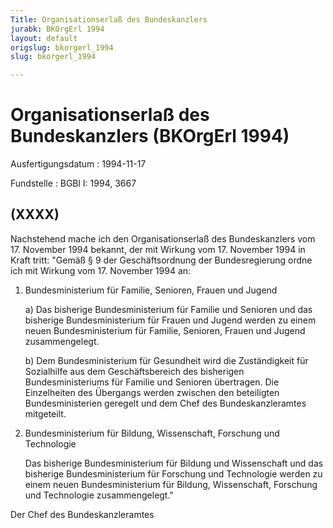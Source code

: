 ```yaml
---
Title: Organisationserlaß des Bundeskanzlers
jurabk: BKOrgErl 1994
layout: default
origslug: bkorgerl_1994
slug: bkorgerl_1994

---
```


# Organisationserlaß des Bundeskanzlers (BKOrgErl 1994)

Ausfertigungsdatum
:   1994-11-17

Fundstelle
:   BGBl I: 1994, 3667



## (XXXX)

Nachstehend mache ich den Organisationserlaß des Bundeskanzlers vom
17\. November 1994 bekannt, der mit Wirkung vom 17. November 1994 in
Kraft tritt:
"Gemäß § 9 der Geschäftsordnung der Bundesregierung ordne ich mit
Wirkung vom 17. November 1994 an:

1.  Bundesministerium für Familie, Senioren, Frauen und Jugend

    a)  Das bisherige Bundesministerium für Familie und Senioren und das
        bisherige Bundesministerium für Frauen und Jugend werden zu einem
        neuen Bundesministerium für Familie, Senioren, Frauen und Jugend
        zusammengelegt.


    b)  Dem Bundesministerium für Gesundheit wird die Zuständigkeit für
        Sozialhilfe aus dem Geschäftsbereich des bisherigen Bundesministeriums
        für Familie und Senioren übertragen. Die Einzelheiten des Übergangs
        werden zwischen den beteiligten Bundesministerien geregelt und dem
        Chef des Bundeskanzleramtes mitgeteilt.





2.  Bundesministerium für Bildung, Wissenschaft, Forschung und Technologie

    Das bisherige Bundesministerium für Bildung und Wissenschaft und das
    bisherige Bundesministerium für Forschung und Technologie werden zu
    einem neuen Bundesministerium für Bildung, Wissenschaft, Forschung und
    Technologie zusammengelegt."




Der Chef des Bundeskanzleramtes

